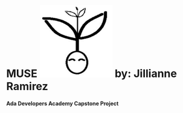 # MUSE ![Muse Logo](Muse/wwwroot/favicon_io/android-chrome-192x192.png)  by: Jillianne Ramirez
#### Ada Developers Academy Capstone Project





